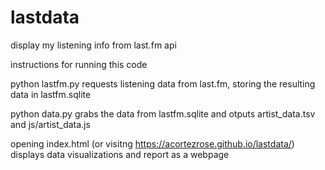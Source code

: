 # lastdata
display my listening info from last.fm api


instructions for running this code

python lastfm.py
requests listening data from last.fm, storing the resulting data in lastfm.sqlite

python data.py
grabs the data from lastfm.sqlite and otputs artist_data.tsv and js/artist_data.js

opening index.html (or visitng https://acortezrose.github.io/lastdata/)
displays data visualizations and report as a webpage